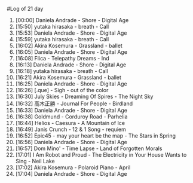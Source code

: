 #Log of 21 day

1. [00:00] Daniela Andrade - Shore - Digital Age
1. [15:50] yutaka hirasaka - breath - Call
1. [15:53] Daniela Andrade - Shore - Digital Age
1. [15:59] yutaka hirasaka - breath - Call
1. [16:02] Akira Kosemura - Grassland - ballet
1. [16:05] Daniela Andrade - Shore - Digital Age
1. [16:08] Flica - Telepathy Dreams - Ind
1. [16:13] Daniela Andrade - Shore - Digital Age
1. [16:18] yutaka hirasaka - breath - Call
1. [16:21] Akira Kosemura - Grassland - ballet
1. [16:25] Daniela Andrade - Shore - Digital Age
1. [16:26] [.que] - Sigh - out of the color
1. [16:30] July Skies - Dreaming Of Spires - The Night Sky
1. [16:32] 高木正勝 - Journal For People - Birdland
1. [16:33] Daniela Andrade - Shore - Digital Age
1. [16:38] Goldmund - Corduroy Road - Parhelia
1. [16:44] Helios - Caesura - A Mountain of Ice
1. [16:49] Janis Crunch - 12 & 1 Song - requiem
1. [16:52] Epic45 - may your heart be the map - The Stars in Spring
1. [16:56] Daniela Andrade - Shore - Digital Age
1. [16:57] Dom Mino' - Time Lapse - Land of Forgotten Morals
1. [17:01] I Am Robot and Proud - The Electricity in Your House Wants to Sing - Neil Lake
1. [17:02] Akira Kosemura - Polaroid Piano - April
1. [17:04] Daniela Andrade - Shore - Digital Age
